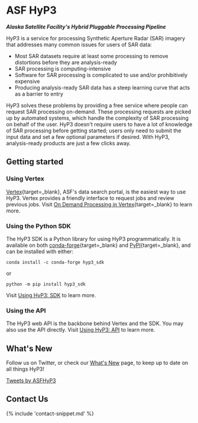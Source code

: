 # ASF HyP3

***Alaska Satellite Facility's Hybrid Pluggable Processing Pipeline***

HyP3 is a service for processing Synthetic Aperture Radar (SAR) imagery that addresses many common issues for users of
SAR data:

* Most SAR datasets require at least some processing to remove distortions before they are analysis-ready
* SAR processing is computing-intensive
* Software for SAR processing is complicated to use and/or prohibitively expensive
* Producing analysis-ready SAR data has a steep learning curve that acts as a barrier to entry

HyP3 solves these problems by providing a free service where people can request SAR processing on-demand. These
processing requests are picked up by automated systems, which handle the complexity of SAR processing on behalf of the
user. HyP3 doesn't require users to have a lot of knowledge of SAR processing before getting started; users only need to
submit the input data and set a few optional parameters if desired. With HyP3, analysis-ready products are just a few
clicks away.

## Getting started

### Using Vertex

[Vertex](https://search.asf.alaska.edu/){target=_blank}, ASF's data search portal, is the easiest way to use HyP3.
Vertex provides a friendly interface to request jobs and review previous jobs. Visit
[On Demand Processing in Vertex](https://search.asf.alaska.edu/#/?topic=onDemand){target=_blank} to learn more.

### Using the Python SDK

The HyP3 SDK is a Python library for using HyP3 programmatically. It is available on both
[conda-forge](https://anaconda.org/conda-forge/hyp3_sdk){target=_blank} and
[PyPI](https://pypi.org/project/hyp3-sdk/){target=_blank}, and can be installed with either:
```
conda install -c conda-forge hyp3_sdk
```

or
```
python -m pip install hyp3_sdk
```

Visit [Using HyP3: SDK](using/sdk.md) to learn more.

### Using the API

The HyP3 web API is the backbone behind Vertex and the SDK. You may also use the API directly. Visit
[Using HyP3: API](using/api.md) to learn more.

## What's New

Follow us on Twitter, or check our [What's New](news.md) page, to keep up to date on all things HyP3!

<a class="twitter-timeline" data-height="400" href="https://twitter.com/ASFHyP3">Tweets by ASFHyP3</a>
<script async src="https://platform.twitter.com/widgets.js" charset="utf-8"></script>

## Contact Us

{% include 'contact-snippet.md' %}
